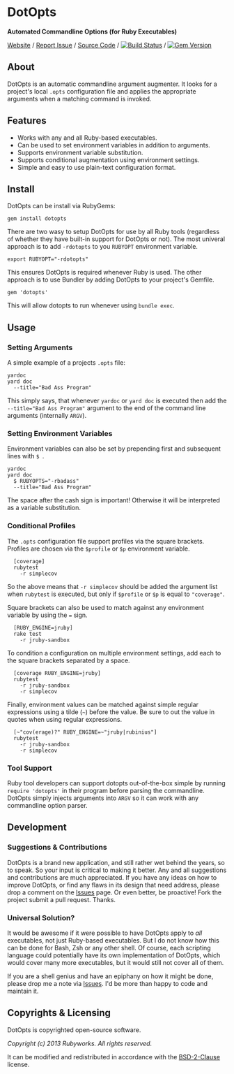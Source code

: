 # DotOpts

**Automated Commandline Options (for Ruby Executables)**

[Website](http://rubyworks.github.com/dotopts) /
[Report Issue](http://github.com/rubyworks/dotopts/issues) /
[Source Code](http://github.com/rubyworks/dotopts) /
[![Build Status](https://secure.travis-ci.org/rubyworks/dotopts.png)](http://travis-ci.org/rubyworks/dotopts) /
[![Gem Version](https://badge.fury.io/rb/dotopts.png)](http://badge.fury.io/rb/dotopts)

## About

DotOpts is an automatic commandline argument augmenter. It looks for a
project's local `.opts` configuration file and applies the appropriate
arguments when a matching command is invoked.


## Features

* Works with any and all Ruby-based executables.
* Can be used to set environment variables in addition to arguments.
* Supports environment variable substitution.
* Supports conditional augmentation using environment settings.
* Simple and easy to use plain-text configuration format.


## Install

DotOpts can be install via RubyGems:

    gem install dotopts

There are two wasy to setup DotOpts for use by all Ruby tools (regardless
of whether they have built-in support for DotOpts or not). The most
univeral approach is to add `-rdotopts` to you `RUBYOPT` environment
variable.

    export RUBYOPT="-rdotopts"

This ensures DotOpts is required whenever Ruby is used. The other
approach is to use Bundler by adding DotOpts to your project's Gemfile.

    gem 'dotopts'

This will allow dotopts to run whenever using `bundle exec`.


## Usage

### Setting Arguments

A simple example of a projects `.opts` file:

    yardoc
    yard doc
      --title="Bad Ass Program"

This simply says, that whenever `yardoc` or `yard doc` is executed then
add the `--title="Bad Ass Program"` argument to the end of the command
line arguments (internally `ARGV`).


### Setting Environment Variables

Environment variables can also be set by prepending first and subsequent
lines with `$ `.

    yardoc
    yard doc
      $ RUBYOPTS="-rbadass"
      --title="Bad Ass Program"

The space after the cash sign is important! Otherwise it will be interpreted 
as a variable substitution.


### Conditional Profiles

The `.opts` configuration file support profiles via the square brackets.
Profiles are chosen via the `$profile` or `$p` environment variable.

```
  [coverage]
  rubytest
    -r simplecov
```

So the above means that `-r simplecov` should be added the argument list when
`rubytest` is executed, but only if `$profile` or `$p` is equal to `"coverage"`.

Square brackets can also be used to match against any environment variable
by using the `=` sign.

```
  [RUBY_ENGINE=jruby]
  rake test
    -r jruby-sandbox
```

To condition a configuration on multiple environment settings, add each
to the square brackets separated by a space. 

```
  [coverage RUBY_ENGINE=jruby]
  rubytest
    -r jruby-sandbox
    -r simplecov
```

Finally, environment values can be matched against simple regular expressions
using a tilde (`~`) before the value. Be sure to out the value in quotes when
using regular expressions.

```
  [~"cov(erage)?" RUBY_ENGINE=~"jruby|rubinius"]
  rubytest
    -r jruby-sandbox
    -r simplecov
```

### Tool Support

Ruby tool developers can support dotopts out-of-the-box simple by running
`require 'dotopts'` in their program before parsing the commandline. DotOpts
simply injects arguments into `ARGV` so it can work with any commandline
option parser.


## Development

### Suggestions & Contributions

DotOpts is a brand new application, and still rather wet behind the years, so to
speak. So your input is critical to making it better. Any and all suggestions and
contributions are much appreciated. If you have any ideas on how to improve DotOpts,
or find any flaws in its design that need address, please drop a comment on the
[Issues](http://github.com/rubyworks/dotopts/issues) page. Or even better, be proactive!
Fork the project submit a pull request. Thanks.

### Universal Solution?

It would be awesome if it were possible to have DotOpts apply to *all* executables,
not just Ruby-based executables. But I do not know how this can be done for Bash, Zsh
or any other shell. Of course, each scripting language could potentially have
its own implementation of DotOpts, which would cover many more executables, but it
would still not cover all of them.

If you are a shell genius and have an epiphany on how it might be done, please 
drop me a note via [Issues](http://github.com/rubyworks/dotopts/issues). I'd be more
than happy to code and maintain it.


## Copyrights & Licensing

DotOpts is copyrighted open-source software.

*Copyright (c) 2013 Rubyworks. All rights reserved.*

It can be modified and redistributed in accordance with the [BSD-2-Clause](http://spdex.org/licenses/bsd-2-clause) license.

